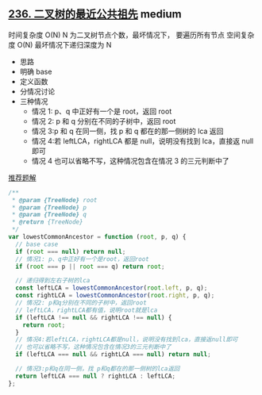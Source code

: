 ## [236. 二叉树的最近公共祖先](https://leetcode.cn/problems/lowest-common-ancestor-of-a-binary-tree/) <Badge type="warning">medium</Badge>

时间复杂度 O(N) N 为二叉树节点个数，最坏情况下， 要遍历所有节点
空间复杂度 O(N) 最坏情况下递归深度为 N

- 思路
- 明确 base
- 定义函数
- 分情况讨论
- 三种情况
  - 情况 1: p、q 中正好有一个是 root，返回 root
  - 情况 2: p 和 q 分别在不同的子树中，返回 root
  - 情况 3:p 和 q 在同一侧，找 p 和 q 都在的那一侧树的 lca 返回
  - 情况 4:若 leftLCA，rightLCA 都是 null，说明没有找到 lca，直接返 null 即可
  - 情况 4 也可以省略不写，这种情况包含在情况 3 的三元判断中了

[推荐题解](https://leetcode.cn/problems/lowest-common-ancestor-of-a-binary-tree/solution/236-er-cha-shu-de-zui-jin-gong-gong-zu-xian-hou-xu/)

```js
/**
 * @param {TreeNode} root
 * @param {TreeNode} p
 * @param {TreeNode} q
 * @return {TreeNode}
 */
var lowestCommonAncestor = function (root, p, q) {
  // base case
  if (root === null) return null;
  // 情况1: p、q中正好有一个是root，返回root
  if (root === p || root === q) return root;

  // 递归得到左右子树的lca
  const leftLCA = lowestCommonAncestor(root.left, p, q);
  const rightLCA = lowestCommonAncestor(root.right, p, q);
  // 情况2: p和q分别在不同的子树中，返回root
  // leftLCA，rightLCA都有值，说明root就是lca
  if (leftLCA !== null && rightLCA !== null) {
    return root;
  }
  // 情况4:若leftLCA，rightLCA都是null，说明没有找到lca，直接返null即可
  // 也可以省略不写，这种情况包含在情况3的三元判断中了
  if (leftLCA === null && rightLCA === null) return null;

  // 情况3:p和q在同一侧，找 p和q都在的那一侧树的lca返回
  return leftLCA === null ? rightLCA : leftLCA;
};
```
